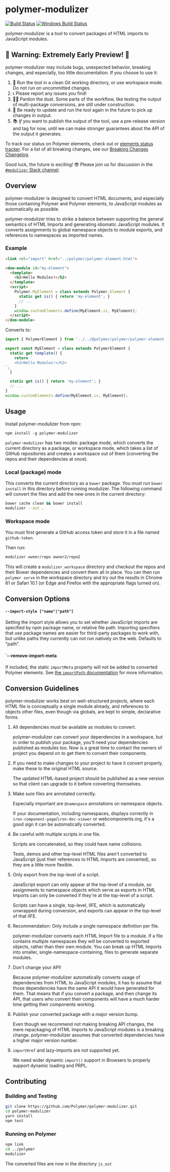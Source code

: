 # polymer-modulizer

[![Build Status](https://travis-ci.com/Polymer/polymer-modulizer.svg?token=x6MxFyUe7PYM8oPW9m6b&branch=master)](https://travis-ci.org/Polymer/polymer-modulizer)
[![Windows Build Status](https://ci.appveyor.com/api/projects/status/koepsxxwhl6reof8/branch/master?svg=true)](https://ci.appveyor.com/project/FredKSchott/polymer-modulizer/branch/master)

polymer-modulizer is a tool to convert packages of HTML imports to JavaScript modules.

## 🚧 Warning: Extremely Early Preview! 🚧

polymer-modulizer may include bugs, unexpected behavior, breaking changes, and especially, too little documentation. If you choose to use it:

 1. 🚿 Run the tool in a clean Git working directory, or use workspace mode. Do not run on uncommitted changes.
 2. 📞 Please report any issues you find!
 3. 👷🏽‍ Pardon the dust. Some parts of the workflow, like testing the output of multi-package conversions, are still under construction.
 4. 🔄 Be ready to update and run the tool again in the future to pick up changes in output.
 5. 📚 _If_ you want to publish the output of the tool, use a pre-release version and tag for now, until we can make stronger guarantees about the API of the output it generates.


To track our status on Polymer elements, check out or [elements status tracker](./docs/polymer-3-element-status.md).
For a list of all breaking changes, see our [Breaking Changes Changelog](./docs/breaking_changes.md).

Good luck, the future is exciting! 😎 Please join us for discussion in the [`#modulizer` Slack channel](https://polymer.slack.com/messages/G6R11FXEC/).


## Overview

polymer-modulizer is designed to convert HTML documents, and especially those containing Polymer and Polymer elements, to JavaScript modules as automatically as possible.

polymer-modulizer tries to strike a balance between supporting the general semantics of HTML Imports and generating idiomatic JavaScript modules. It converts assignments to global namespace objects to module exports, and references to namespaces as imported names.

### Example

```html
<link rel="import" href="../polymer/polymer-element.html">

<dom-module id="my-element">
  <template>
    <h2>Hello Modules!</h2>
  </template>
  <script>
    Polymer.MyElement = class extends Polymer.Element {
      static get is() { return 'my-element'; }
      // ...
    }
    window.customElements.define(MyElement.is, MyElement);
  </script>
</dom-module>
```

Converts to:

```javascript
import { PolymerElement } from '../../@polymer/polymer/polymer-element.js';

export const MyElement = class extends PolymerElement {
  static get template() {
    return `
    <h2>Hello Modules!</h2>
`;
  }

  static get is() { return 'my-element'; }
  // ...
}
window.customElements.define(MyElement.is, MyElement);
```

## Usage

Install polymer-modulizer from npm:

```
npm install -g polymer-modulizer
```

`polymer-modulizer` has two modes: package mode, which converts the current directory as a package,
or workspace mode, which takes a list of GitHub repositories and creates a workspace out of them
(converting the repos and their dependencies at once).

### Local (package) mode

This converts the current directory as a `bower` package. You _must_ run `bower install` in
this directory before running modulizer. The following command will convert the files and
add the new ones in the current directory:

```sh
bower cache clean && bower install
modulizer --out .
```

### Workspace mode

You must first generate a GitHub access token and store it in a file named `github-token`.

Then run:

```sh
modulizer owner/repo owner2/repo2
```

This will create a `modulizer_workspace` directory and checkout the repos and their Bower dependencies and convert them all in place. You can then run `polymer serve` in the workspace directory and try out the results in Chrome 61 or Safari 10.1 (or Edge and Firefox with the appropriate flags turned on).


## Conversion Options

#### `--import-style ["name"|"path"]`

Setting the import style allows you to set whether JavaScript imports are specified by npm package name, or relative file path. Importing specifiers that use package names are easier for third-party packages to work with, but unlike paths they currently can not run natively on the web. Defaults to "path".

#### `--remove-import-meta

If included, the static `importMeta` property will not be added to converted Polymer elements. See [the `importPath` documentation](https://www.polymer-project.org/2.0/docs/devguide/dom-template) for more information.


## Conversion Guidelines

polymer-modulizer works best on well-structured projects, where each HTML file is conceptually a single module already, and references to objects other files, even though via globals, are kept to simple, declarative forms.

 1. All dependencies must be available as modules to convert.

    polymer-modulizer can convert your dependencies in a workspace, but in order to publish your package, you'll need your dependencies published as modules too. Now is a great time to contact the owners of project you depend on to get them to convert their components.

 1. If you need to make changes to your project to have it convert properly, make these to the original HTML source.

    The updated HTML-based project should be published as a new version so that client can upgrade to it before converting themselves.

 1. Make sure files are annotated correctly.

    Especially important are `@namespace` annotations on namespace objects.

    If your documentation, including namespaces, displays correctly in `iron-component-page`/`iron-doc-viewer` or webcomponents.org, it's a good sign it can be automatically converted.

 1. Be careful with multiple scripts in one file.

    Scripts are concatenated, so they could have name collisions.

    Tests, demos and other top-level HTML files aren't converted to JavaScript (just their references to HTML Imports are converted), so they are a little more flexible.

 1. Only export from the top-level of a script.

    JavaScript export can only appear at the top-level of a module, so assignments to namespace objects which serve as exports in HTML Imports can only be converted if they're at the top-level of a script.

    Scripts can have a single, top-level, IIFE, which is automatically unwrapped during conversion, and exports can appear in the top-level of that IIFE.

 1. Recommendation: Only include a single namespace definition per file.

    polymer-modulizer converts each HTML Import file to a module. If a file contains multiple namespaces they will be converted to exported objects, rather than their own module. You can break up HTML Imports into smaller, single-namespace-containing, files to generate separate modules.

 1. Don't change your API!

    Because polymer-modulizer automatically converts usage of dependencies from HTML to JavaScript modules, it has to assume that those dependencies have the same API it would have generated for them. That means that if you convert a package, and then change its API, that users who convert their components will have a much harder time getting their components working.

 1. Publish your converted package with a major version bump.

    Even though we recommend not making breaking API changes, the mere repackaging of HTML Imports to JavaScript modules is a breaking change. polymer-modulizer assumes that converted dependencies have a higher major version number.

 1. `importHref` and lazy-imports are not supported yet.

    We need wider dynamic `import()` support in Browsers to properly support dynamic loading and PRPL.


## Contributing

### Building and Testing

```sh
git clone https://github.com/Polymer/polymer-modulizer.git
cd polymer-modulizer
yarn install
npm test
```

### Running on Polymer

```sh
npm link
cd ../polymer
modulizer
```

The converted files are now in the directory `js_out`
